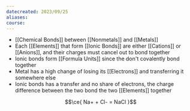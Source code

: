 ```yaml
---
datecreated: 2023/09/25
aliases: 
course:
---
```

- [[Chemical Bonds]] between [[Nonmetals]] and [[Metals]]
- Each [[Elements]] that form [[Ionic Bonds]] are either [[Cations]] or [[Anions]], and their charges must cancel out to bond together
- Ionic bonds form [[Formula Units]] since the don't covalently bond together
- Metal has a high change of losing its [[Electrons]] and transferring it somewhere else
- Ionic bonds has a transfer and no share of electrons, the charge difference between the two bond the two [[Elements]] together

$$\ce{ Na+ + Cl- = NaCl }$$

